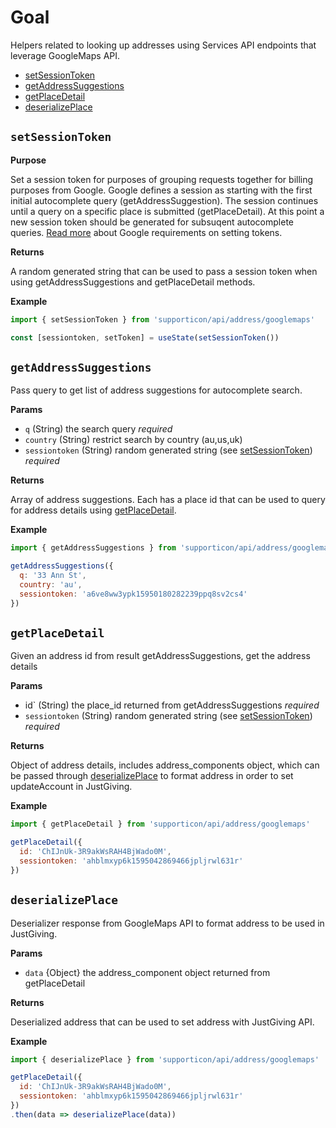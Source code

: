 # Goal

Helpers related to looking up addresses using Services API endpoints that leverage GoogleMaps API.

- [setSessionToken](#setSessionToken)
- [getAddressSuggestions](#getAddressSuggestions)
- [getPlaceDetail](#getPlaceDetail)
- [deserializePlace](#deserializePlace)

## `setSessionToken`

**Purpose**

Set a session token for purposes of grouping requests together for billing purposes from Google. Google defines a session as starting with the first initial autocomplete query (getAddressSuggestion). The session continues until a query on a specific place is submitted (getPlaceDetail). At this point a new session token should be generated for subsuqent autocomplete queries. [Read more](https://developers.google.com/places/web-service/session-tokens) about Google requirements on setting tokens.


**Returns**

A random generated string that can be used to pass a session token when using getAddressSuggestions and getPlaceDetail methods.

**Example**

```javascript
import { setSessionToken } from 'supporticon/api/address/googlemaps'

const [sessiontoken, setToken] = useState(setSessionToken())
```

## `getAddressSuggestions`

Pass query to get list of address suggestions for autocomplete search.

**Params**

- `q` (String) the search query _required_
- `country` (String) restrict search by country (au,us,uk)
- `sessiontoken` (String) random generated string (see [setSessionToken](#setSessionToken)) _required_

**Returns**

Array of address suggestions. Each has a place id that can be used to query for address details using [getPlaceDetail](#getPlaceDetail).

**Example**

```javascript
import { getAddressSuggestions } from 'supporticon/api/address/googlemaps'

getAddressSuggestions({
  q: '33 Ann St',
  country: 'au',
  sessiontoken: 'a6ve8ww3ypk15950180282239ppq8sv2cs4'
})
```

## `getPlaceDetail`

Given an address id from result getAddressSuggestions, get the address details

**Params**

- id` (String) the place_id returned from getAddressSuggestions _required_
- `sessiontoken` (String) random generated string (see [setSessionToken](#setSessionToken)) _required_

**Returns**

Object of address details, includes address_components object, which can be passed through [deserializePlace](#deserializePlace) to format address in order to set updateAccount in JustGiving.

**Example**

```javascript
import { getPlaceDetail } from 'supporticon/api/address/googlemaps'

getPlaceDetail({
  id: 'ChIJnUk-3R9akWsRAH4BjWado0M',
  sessiontoken: 'ahblmxyp6k1595042869466jpljrwl631r'
})
```

## `deserializePlace`

Deserializer response from GoogleMaps API to format address to be used in JustGiving.

**Params**

- `data` {Object} the address_component object returned from getPlaceDetail

**Returns**

Deserialized address that can be used to set address with JustGiving API.

**Example**

```javascript
import { deserializePlace } from 'supporticon/api/address/googlemaps'

getPlaceDetail({
  id: 'ChIJnUk-3R9akWsRAH4BjWado0M',
  sessiontoken: 'ahblmxyp6k1595042869466jpljrwl631r'
})
.then(data => deserializePlace(data))
```

